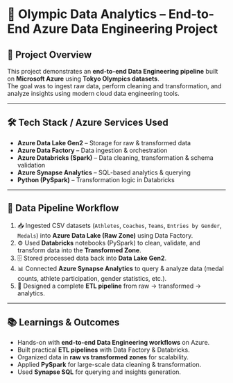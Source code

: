 # 🏅 Olympic Data Analytics – End-to-End Azure Data Engineering Project

## 📌 Project Overview
This project demonstrates an **end-to-end Data Engineering pipeline** built on **Microsoft Azure** using **Tokyo Olympics datasets**.  
The goal was to ingest raw data, perform cleaning and transformation, and analyze insights using modern cloud data engineering tools.

---

## 🛠️ Tech Stack / Azure Services Used
- **Azure Data Lake Gen2** – Storage for raw & transformed data
- **Azure Data Factory** – Data ingestion & orchestration
- **Azure Databricks (Spark)** – Data cleaning, transformation & schema validation
- **Azure Synapse Analytics** – SQL-based analytics & querying
- **Python (PySpark)** – Transformation logic in Databricks

---

## 🔄 Data Pipeline Workflow
1. 📥 Ingested CSV datasets (`Athletes`, `Coaches`, `Teams`, `Entries by Gender`, `Medals`) into **Azure Data Lake (Raw Zone)** using Data Factory.  
2. ⚙️ Used **Databricks** notebooks (PySpark) to clean, validate, and transform data into the **Transformed Zone**.  
3. 🗄️ Stored processed data back into **Data Lake Gen2**.  
4. 📊 Connected **Azure Synapse Analytics** to query & analyze data (medal counts, athlete participation, gender statistics, etc.).  
5. 🔗 Designed a complete **ETL pipeline** from raw → transformed → analytics.  

---

## 📚 Learnings & Outcomes
- Hands-on with **end-to-end Data Engineering workflows** on Azure.  
- Built practical **ETL pipelines** with Data Factory & Databricks.  
- Organized data in **raw vs transformed zones** for scalability.  
- Applied **PySpark** for large-scale data cleaning & transformation.  
- Used **Synapse SQL** for querying and insights generation.  
